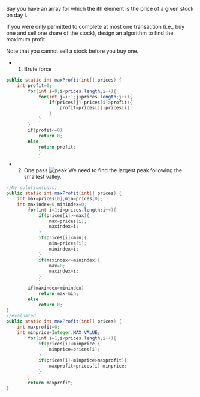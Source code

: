 Say you have an array for which the ith element is the price of a given stock on day i.

If you were only permitted to complete at most one transaction (i.e., buy one and sell one share of the stock), design an algorithm to find the maximum profit.

Note that you cannot sell a stock before you buy one.

* 1. Brute force
```java
public static int maxProfit(int[] prices) {
	int profit=0;
        for(int i=0;i<prices.length;i++){
        	for(int j=i+1;j<prices.length;j++){
        		if(prices[j]-prices[i]>profit){
        			profit=prices[j]-prices[i];
        		}
        	}
        }
        if(profit<=0)
        	return 0;
        else
        	return profit;
	        }
```

* 2. One pass 
![peak](https://leetcode.com/media/original_images/121_profit_graph.png)
We need to find the largest peak following the smallest valley.
```java
//My solution(pass)
public static int maxProfit(int[] prices) {
	int max=prices[0],min=prices[0];
	int maxindex=0,minindex=0;
        for(int i=1;i<prices.length;i++){
        	if(prices[i]>=max){
        		max=prices[i];
        		maxindex=i;
        	}
        	if(prices[i]<min){
        		min=prices[i];
        		minindex=i;
        	}
        	if(maxindex<=minindex){
        		max=0;
        		maxindex=i;
        	}
	        }
        if(maxindex>minindex)
        	return max-min;
        else
        	return 0;     
}
//evaluated
public static int maxProfit(int[] prices) {
	int maxprofit=0;
	int minprice=Integer.MAX_VALUE;
        for(int i=1;i<prices.length;i++){
        	if(prices[i]<minprice){
        		minprice=prices[i];
	        }
        	if(prices[i]-minprice>maxprofit){
        		maxprofit=prices[i]-minprice;
        	}
        }
        return maxprofit;
}
```

